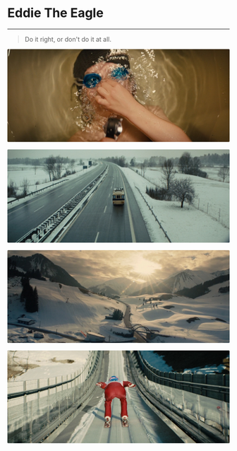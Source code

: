 # Eddie The Eagle

---

> Do it right, or don't do it at all.

![](Eddie_The_Eagle4.jpg)

![](Eddie_The_Eagle1.jpg)

![](Eddie_The_Eagle2.jpg)

![](Eddie_The_Eagle3.jpg)